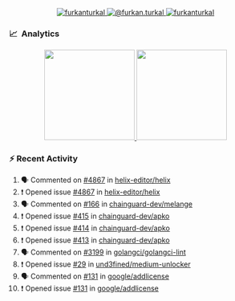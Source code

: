 <p align="center">
  <a href="https://linkedin.com/in/furkanturkal" target="blank">
    <img src="https://img.shields.io/badge/linkedin-%230077B5.svg?&style=for-the-badge&logo=linkedin&logoColor=white" alt="furkanturkal" />
  </a>
  <a href="https://medium.com/@furkan.turkal" target="blank">
    <img src="https://img.shields.io/badge/medium-%2312100E.svg?&style=for-the-badge&logo=medium&logoColor=white" alt="@furkan.turkal" />
  </a>
  <a href="https://twitter.com/furkanturkaI" target="blank">
    <img src="https://img.shields.io/badge/Twitter-1DA1F2?style=for-the-badge&logo=twitter&logoColor=white" alt="furkanturkaI" />
  </a>
</p>

### 📈 &nbsp;Analytics

<p align="center">
  <a href="https://coderstats.net/github/#Dentrax">
    <img height="180em" src="https://github-readme-stats-eight-theta.vercel.app/api?username=Dentrax&show_icons=true&theme=algolia&include_all_commits=true&count_private=true&line_height=26"/>
    <img height="180em" src="https://github-readme-stats-eight-theta.vercel.app/api/top-langs/?username=Dentrax&layout=compact&langs_count=8&theme=algolia&line_height=26"/>
  </a>
</p>

### :zap: Recent Activity

<!--START_SECTION:activity-->
1. 🗣 Commented on [#4867](https://github.com/helix-editor/helix/issues/4867) in [helix-editor/helix](https://github.com/helix-editor/helix)
2. ❗️ Opened issue [#4867](https://github.com/helix-editor/helix/issues/4867) in [helix-editor/helix](https://github.com/helix-editor/helix)
3. 🗣 Commented on [#166](https://github.com/chainguard-dev/melange/issues/166) in [chainguard-dev/melange](https://github.com/chainguard-dev/melange)
4. ❗️ Opened issue [#415](https://github.com/chainguard-dev/apko/issues/415) in [chainguard-dev/apko](https://github.com/chainguard-dev/apko)
5. ❗️ Opened issue [#414](https://github.com/chainguard-dev/apko/issues/414) in [chainguard-dev/apko](https://github.com/chainguard-dev/apko)
6. ❗️ Opened issue [#413](https://github.com/chainguard-dev/apko/issues/413) in [chainguard-dev/apko](https://github.com/chainguard-dev/apko)
7. 🗣 Commented on [#3199](https://github.com/golangci/golangci-lint/issues/3199) in [golangci/golangci-lint](https://github.com/golangci/golangci-lint)
8. ❗️ Opened issue [#29](https://github.com/und3fined/medium-unlocker/issues/29) in [und3fined/medium-unlocker](https://github.com/und3fined/medium-unlocker)
9. 🗣 Commented on [#131](https://github.com/google/addlicense/issues/131) in [google/addlicense](https://github.com/google/addlicense)
10. ❗️ Opened issue [#131](https://github.com/google/addlicense/issues/131) in [google/addlicense](https://github.com/google/addlicense)
<!--END_SECTION:activity-->
